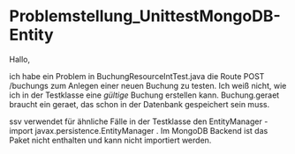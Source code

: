 Problemstellung_UnittestMongoDB-Entity
======================================

Hallo,

ich habe ein Problem in BuchungResourceIntTest.java die Route POST /buchungs zum Anlegen einer neuen Buchung zu testen.
Ich weiß nicht, wie ich in der Testklasse eine _gültige_ Buchung erstellen kann. Buchung.geraet braucht ein geraet, das schon in der Datenbank gespeichert sein muss.

ssv verwendet für ähnliche Fälle in der Testklasse den EntityManager - import javax.persistence.EntityManager . Im MongoDB Backend ist das Paket nicht enthalten und kann nicht importiert werden.